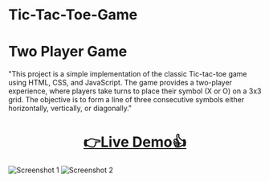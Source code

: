 # Tic-Tac-Toe-Game
# Two Player Game
"This project is a simple implementation of the classic Tic-tac-toe game using HTML, CSS, and JavaScript. The game provides a two-player experience, where players take turns to place their symbol (X or O) on a 3x3 grid. The objective is to form a line of three consecutive symbols either horizontally, vertically, or diagonally."

<h1 align="center">
  <a href="https://tic-tac-toe-arnnab.netlify.app">👉Live Demo👍</a>
</h1>

![Screenshot 1](output/output1.png)
![Screenshot 2](output/output2.png)
